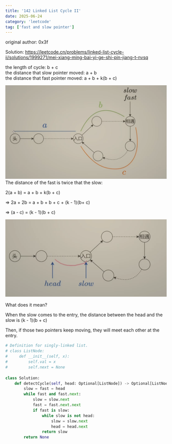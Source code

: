 ```yaml
---
title: '142 Linked List Cycle II'
date: 2025-06-24
category: 'leetcode'
tag: ['fast and slow pointer']
---
```


original author: 0x3f

Solution: https://leetcode.cn/problems/linked-list-cycle-ii/solutions/1999271/mei-xiang-ming-bai-yi-ge-shi-pin-jiang-t-nvsq

the length of cycle: b + c <br/>
the distance that slow pointer moved: a + b <br/>
the distance that fast pointer moved: a + b + k(b + c) <br/>

![142_1](assets/142_1.png)The distance of the fast is twice that the slow:

2(a + b) = a + b + k(b + c)

=> 2a + 2b = a + b + b + c + (k - 1)(b+ c)

=> (a - c) = (k - 1)(b + c)

![142_2](assets/142_2.png)

What does it mean?

When the slow comes to the entry, the distance between the head and the slow is (k - 1)(b + c)

Then, if those two pointers keep moving, they will meet each other at the entry.

```python
# Definition for singly-linked list.
# class ListNode:
#     def __init__(self, x):
#         self.val = x
#         self.next = None

class Solution:
    def detectCycle(self, head: Optional[ListNode]) -> Optional[ListNode]:
        slow = fast = head
        while fast and fast.next:
            slow = slow.next
            fast = fast.next.next
            if fast is slow:
                while slow is not head:
                    slow = slow.next
                    head = head.next
                return slow
        return None
```

